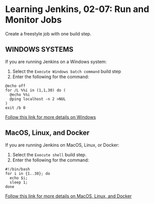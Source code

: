 # Learning Jenkins, 02-07: Run and Monitor Jobs
Create a freestyle job with one build step.

## WINDOWS SYSTEMS
If you are running Jenkins on a Windows system:

1. Select the `Execute Windows batch command` build step
2. Enter the following for the command:
```
@echo off
for /L %%i in (1,1,30) do (
  @echo %%i
  @ping localhost -n 2 >NUL
)
exit /b 0
```

[Follow this link for more details on Windows](WINDOWS.md)

## MacOS, Linux, and Docker
If you are running Jenkins on MacOS, Linux, or Docker:

1. Select the `Execute shell` build step.
2. Enter the following for the command:
```
#!/bin/bash
for i in {1..30}; do
  echo $i;
  sleep 1;
done
```

[Follow this link for more details on MacOS, Linux, and Docker](MAC_LINUX_DOCKER.md)

